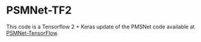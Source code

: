# PSMNet-TF2

This code is a Tensorflow 2 + Keras update of the PMSNet code available at [PSMNet-TensorFlow](https://github.com/TianzhongSong/PSMNet-TensorFlow).
